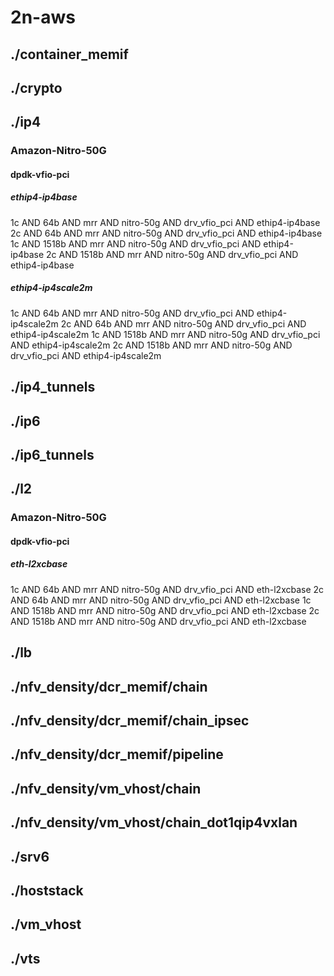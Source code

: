 # 2n-aws
## ./container_memif
## ./crypto
## ./ip4
### Amazon-Nitro-50G
#### dpdk-vfio-pci
##### ethip4-ip4base
1c AND 64b AND mrr AND nitro-50g AND drv_vfio_pci AND ethip4-ip4base
2c AND 64b AND mrr AND nitro-50g AND drv_vfio_pci AND ethip4-ip4base
1c AND 1518b AND mrr AND nitro-50g AND drv_vfio_pci AND ethip4-ip4base
2c AND 1518b AND mrr AND nitro-50g AND drv_vfio_pci AND ethip4-ip4base
##### ethip4-ip4scale2m
1c AND 64b AND mrr AND nitro-50g AND drv_vfio_pci AND ethip4-ip4scale2m
2c AND 64b AND mrr AND nitro-50g AND drv_vfio_pci AND ethip4-ip4scale2m
1c AND 1518b AND mrr AND nitro-50g AND drv_vfio_pci AND ethip4-ip4scale2m
2c AND 1518b AND mrr AND nitro-50g AND drv_vfio_pci AND ethip4-ip4scale2m
## ./ip4_tunnels
## ./ip6
## ./ip6_tunnels
## ./l2
### Amazon-Nitro-50G
#### dpdk-vfio-pci
##### eth-l2xcbase
1c AND 64b AND mrr AND nitro-50g AND drv_vfio_pci AND eth-l2xcbase
2c AND 64b AND mrr AND nitro-50g AND drv_vfio_pci AND eth-l2xcbase
1c AND 1518b AND mrr AND nitro-50g AND drv_vfio_pci AND eth-l2xcbase
2c AND 1518b AND mrr AND nitro-50g AND drv_vfio_pci AND eth-l2xcbase
## ./lb
## ./nfv_density/dcr_memif/chain
## ./nfv_density/dcr_memif/chain_ipsec
## ./nfv_density/dcr_memif/pipeline
## ./nfv_density/vm_vhost/chain
## ./nfv_density/vm_vhost/chain_dot1qip4vxlan
## ./srv6
## ./hoststack
## ./vm_vhost
## ./vts
